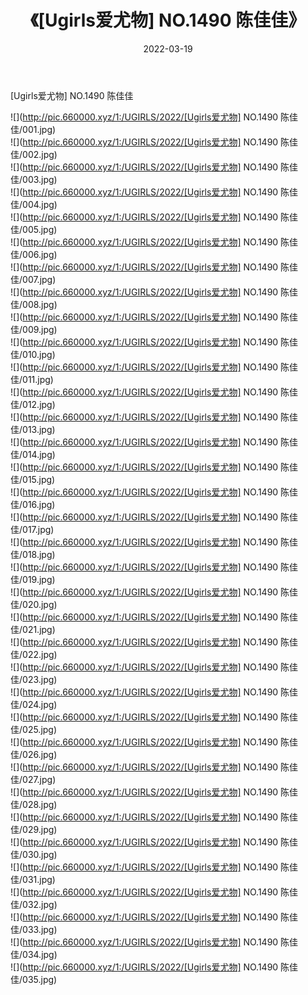 ﻿---
layout: post
title:  《[Ugirls爱尤物] NO.1490 陈佳佳》
date:   2022-03-19
img: http://pic.660000.xyz/1:/UGIRLS/2022/[Ugirls爱尤物] NO.1490 陈佳佳/000.jpg
categories: [美女, 清纯, 唯美]
---

[Ugirls爱尤物] NO.1490 陈佳佳

 ![](http://pic.660000.xyz/1:/UGIRLS/2022/[Ugirls爱尤物] NO.1490 陈佳佳/001.jpg) <br>![](http://pic.660000.xyz/1:/UGIRLS/2022/[Ugirls爱尤物] NO.1490 陈佳佳/002.jpg) <br>![](http://pic.660000.xyz/1:/UGIRLS/2022/[Ugirls爱尤物] NO.1490 陈佳佳/003.jpg) <br>![](http://pic.660000.xyz/1:/UGIRLS/2022/[Ugirls爱尤物] NO.1490 陈佳佳/004.jpg) <br>![](http://pic.660000.xyz/1:/UGIRLS/2022/[Ugirls爱尤物] NO.1490 陈佳佳/005.jpg) <br>![](http://pic.660000.xyz/1:/UGIRLS/2022/[Ugirls爱尤物] NO.1490 陈佳佳/006.jpg) <br>![](http://pic.660000.xyz/1:/UGIRLS/2022/[Ugirls爱尤物] NO.1490 陈佳佳/007.jpg) <br>![](http://pic.660000.xyz/1:/UGIRLS/2022/[Ugirls爱尤物] NO.1490 陈佳佳/008.jpg) <br>![](http://pic.660000.xyz/1:/UGIRLS/2022/[Ugirls爱尤物] NO.1490 陈佳佳/009.jpg) <br>![](http://pic.660000.xyz/1:/UGIRLS/2022/[Ugirls爱尤物] NO.1490 陈佳佳/010.jpg) <br>![](http://pic.660000.xyz/1:/UGIRLS/2022/[Ugirls爱尤物] NO.1490 陈佳佳/011.jpg) <br>![](http://pic.660000.xyz/1:/UGIRLS/2022/[Ugirls爱尤物] NO.1490 陈佳佳/012.jpg) <br>![](http://pic.660000.xyz/1:/UGIRLS/2022/[Ugirls爱尤物] NO.1490 陈佳佳/013.jpg) <br>![](http://pic.660000.xyz/1:/UGIRLS/2022/[Ugirls爱尤物] NO.1490 陈佳佳/014.jpg) <br>![](http://pic.660000.xyz/1:/UGIRLS/2022/[Ugirls爱尤物] NO.1490 陈佳佳/015.jpg) <br>![](http://pic.660000.xyz/1:/UGIRLS/2022/[Ugirls爱尤物] NO.1490 陈佳佳/016.jpg) <br>![](http://pic.660000.xyz/1:/UGIRLS/2022/[Ugirls爱尤物] NO.1490 陈佳佳/017.jpg) <br>![](http://pic.660000.xyz/1:/UGIRLS/2022/[Ugirls爱尤物] NO.1490 陈佳佳/018.jpg) <br>![](http://pic.660000.xyz/1:/UGIRLS/2022/[Ugirls爱尤物] NO.1490 陈佳佳/019.jpg) <br>![](http://pic.660000.xyz/1:/UGIRLS/2022/[Ugirls爱尤物] NO.1490 陈佳佳/020.jpg) <br>![](http://pic.660000.xyz/1:/UGIRLS/2022/[Ugirls爱尤物] NO.1490 陈佳佳/021.jpg) <br>![](http://pic.660000.xyz/1:/UGIRLS/2022/[Ugirls爱尤物] NO.1490 陈佳佳/022.jpg) <br>![](http://pic.660000.xyz/1:/UGIRLS/2022/[Ugirls爱尤物] NO.1490 陈佳佳/023.jpg) <br>![](http://pic.660000.xyz/1:/UGIRLS/2022/[Ugirls爱尤物] NO.1490 陈佳佳/024.jpg) <br>![](http://pic.660000.xyz/1:/UGIRLS/2022/[Ugirls爱尤物] NO.1490 陈佳佳/025.jpg) <br>![](http://pic.660000.xyz/1:/UGIRLS/2022/[Ugirls爱尤物] NO.1490 陈佳佳/026.jpg) <br>![](http://pic.660000.xyz/1:/UGIRLS/2022/[Ugirls爱尤物] NO.1490 陈佳佳/027.jpg) <br>![](http://pic.660000.xyz/1:/UGIRLS/2022/[Ugirls爱尤物] NO.1490 陈佳佳/028.jpg) <br>![](http://pic.660000.xyz/1:/UGIRLS/2022/[Ugirls爱尤物] NO.1490 陈佳佳/029.jpg) <br>![](http://pic.660000.xyz/1:/UGIRLS/2022/[Ugirls爱尤物] NO.1490 陈佳佳/030.jpg) <br>![](http://pic.660000.xyz/1:/UGIRLS/2022/[Ugirls爱尤物] NO.1490 陈佳佳/031.jpg) <br>![](http://pic.660000.xyz/1:/UGIRLS/2022/[Ugirls爱尤物] NO.1490 陈佳佳/032.jpg) <br>![](http://pic.660000.xyz/1:/UGIRLS/2022/[Ugirls爱尤物] NO.1490 陈佳佳/033.jpg) <br>![](http://pic.660000.xyz/1:/UGIRLS/2022/[Ugirls爱尤物] NO.1490 陈佳佳/034.jpg) <br>![](http://pic.660000.xyz/1:/UGIRLS/2022/[Ugirls爱尤物] NO.1490 陈佳佳/035.jpg) <br>